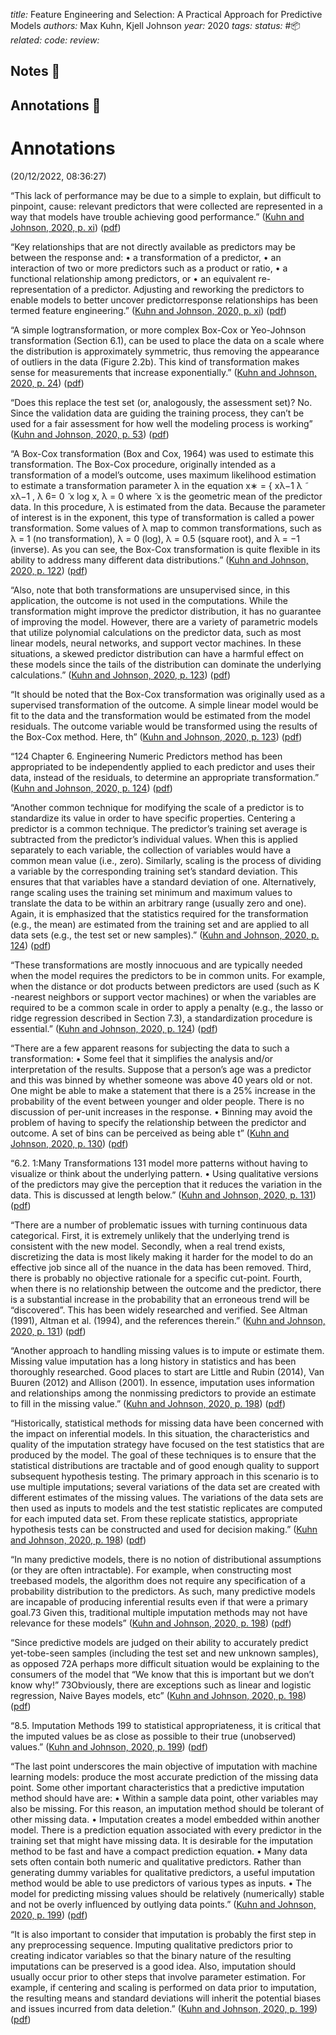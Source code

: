 *title:* Feature Engineering and Selection: A Practical Approach for Predictive Models
*authors:* Max Kuhn, Kjell Johnson
*year:* 2020
*tags:* 
*status:* #📦 
*related:*
*code:*
*review:*

## Notes 📍

## Annotations 📖

# Annotations  
(20/12/2022, 08:36:27)

“This lack of performance may be due to a simple to explain, but difficult to pinpoint, cause: relevant predictors that were collected are represented in a way that models have trouble achieving good performance.” ([Kuhn and Johnson, 2020, p. xi](zotero://select/library/items/3D9SK3D2)) ([pdf](zotero://open-pdf/library/items/WIWDCH5M?page=12&annotation=BDYJ6UMY))

“Key relationships that are not directly available as predictors may be between the response and: • a transformation of a predictor, • an interaction of two or more predictors such as a product or ratio, • a functional relationship among predictors, or • an equivalent re-representation of a predictor. Adjusting and reworking the predictors to enable models to better uncover predictorresponse relationships has been termed feature engineering.” ([Kuhn and Johnson, 2020, p. xi](zotero://select/library/items/3D9SK3D2)) ([pdf](zotero://open-pdf/library/items/WIWDCH5M?page=12&annotation=BB5LWIY5))

“A simple logtransformation, or more complex Box-Cox or Yeo-Johnson transformation (Section 6.1), can be used to place the data on a scale where the distribution is approximately symmetric, thus removing the appearance of outliers in the data (Figure 2.2b). This kind of transformation makes sense for measurements that increase exponentially.” ([Kuhn and Johnson, 2020, p. 24](zotero://select/library/items/3D9SK3D2)) ([pdf](zotero://open-pdf/library/items/WIWDCH5M?page=41&annotation=4ZAMR34C))

“Does this replace the test set (or, analogously, the assessment set)? No. Since the validation data are guiding the training process, they can’t be used for a fair assessment for how well the modeling process is working” ([Kuhn and Johnson, 2020, p. 53](zotero://select/library/items/3D9SK3D2)) ([pdf](zotero://open-pdf/library/items/WIWDCH5M?page=70&annotation=LS9RXH34))

“A Box-Cox transformation (Box and Cox, 1964) was used to estimate this transformation. The Box-Cox procedure, originally intended as a transformation of a model’s outcome, uses maximum likelihood estimation to estimate a transformation parameter λ in the equation x∗ = { xλ−1 λ ̃ xλ−1 , λ 6= 0 ̃ x log x, λ = 0 where ̃ x is the geometric mean of the predictor data. In this procedure, λ is estimated from the data. Because the parameter of interest is in the exponent, this type of transformation is called a power transformation. Some values of λ map to common transformations, such as λ = 1 (no transformation), λ = 0 (log), λ = 0.5 (square root), and λ = −1 (inverse). As you can see, the Box-Cox transformation is quite flexible in its ability to address many different data distributions.” ([Kuhn and Johnson, 2020, p. 122](zotero://select/library/items/3D9SK3D2)) ([pdf](zotero://open-pdf/library/items/WIWDCH5M?page=139&annotation=9VZPYP9U))

“Also, note that both transformations are unsupervised since, in this application, the outcome is not used in the computations. While the transformation might improve the predictor distribution, it has no guarantee of improving the model. However, there are a variety of parametric models that utilize polynomial calculations on the predictor data, such as most linear models, neural networks, and support vector machines. In these situations, a skewed predictor distribution can have a harmful effect on these models since the tails of the distribution can dominate the underlying calculations.” ([Kuhn and Johnson, 2020, p. 123](zotero://select/library/items/3D9SK3D2)) ([pdf](zotero://open-pdf/library/items/WIWDCH5M?page=140&annotation=SZMYELQK))

“It should be noted that the Box-Cox transformation was originally used as a supervised transformation of the outcome. A simple linear model would be fit to the data and the transformation would be estimated from the model residuals. The outcome variable would be transformed using the results of the Box-Cox method. Here, th” ([Kuhn and Johnson, 2020, p. 123](zotero://select/library/items/3D9SK3D2)) ([pdf](zotero://open-pdf/library/items/WIWDCH5M?page=140&annotation=GYFPVAXR))

“124 Chapter 6. Engineering Numeric Predictors method has been appropriated to be independently applied to each predictor and uses their data, instead of the residuals, to determine an appropriate transformation.” ([Kuhn and Johnson, 2020, p. 124](zotero://select/library/items/3D9SK3D2)) ([pdf](zotero://open-pdf/library/items/WIWDCH5M?page=141&annotation=ML8239Q2))

“Another common technique for modifying the scale of a predictor is to standardize its value in order to have specific properties. Centering a predictor is a common technique. The predictor’s training set average is subtracted from the predictor’s individual values. When this is applied separately to each variable, the collection of variables would have a common mean value (i.e., zero). Similarly, scaling is the process of dividing a variable by the corresponding training set’s standard deviation. This ensures that that variables have a standard deviation of one. Alternatively, range scaling uses the training set minimum and maximum values to translate the data to be within an arbitrary range (usually zero and one). Again, it is emphasized that the statistics required for the transformation (e.g., the mean) are estimated from the training set and are applied to all data sets (e.g., the test set or new samples).” ([Kuhn and Johnson, 2020, p. 124](zotero://select/library/items/3D9SK3D2)) ([pdf](zotero://open-pdf/library/items/WIWDCH5M?page=141&annotation=6FJ3MVXI))

“These transformations are mostly innocuous and are typically needed when the model requires the predictors to be in common units. For example, when the distance or dot products between predictors are used (such as K -nearest neighbors or support vector machines) or when the variables are required to be a common scale in order to apply a penalty (e.g., the lasso or ridge regression described in Section 7.3), a standardization procedure is essential.” ([Kuhn and Johnson, 2020, p. 124](zotero://select/library/items/3D9SK3D2)) ([pdf](zotero://open-pdf/library/items/WIWDCH5M?page=141&annotation=R8WY2MTS))

“There are a few apparent reasons for subjecting the data to such a transformation: • Some feel that it simplifies the analysis and/or interpretation of the results. Suppose that a person’s age was a predictor and this was binned by whether someone was above 40 years old or not. One might be able to make a statement that there is a 25% increase in the probability of the event between younger and older people. There is no discussion of per-unit increases in the response. • Binning may avoid the problem of having to specify the relationship between the predictor and outcome. A set of bins can be perceived as being able t” ([Kuhn and Johnson, 2020, p. 130](zotero://select/library/items/3D9SK3D2)) ([pdf](zotero://open-pdf/library/items/WIWDCH5M?page=147&annotation=H4WJPIRR))

“6.2. 1:Many Transformations 131 model more patterns without having to visualize or think about the underlying pattern. • Using qualitative versions of the predictors may give the perception that it reduces the variation in the data. This is discussed at length below.” ([Kuhn and Johnson, 2020, p. 131](zotero://select/library/items/3D9SK3D2)) ([pdf](zotero://open-pdf/library/items/WIWDCH5M?page=148&annotation=5NWSQIAH))

“There are a number of problematic issues with turning continuous data categorical. First, it is extremely unlikely that the underlying trend is consistent with the new model. Secondly, when a real trend exists, discretizing the data is most likely making it harder for the model to do an effective job since all of the nuance in the data has been removed. Third, there is probably no objective rationale for a specific cut-point. Fourth, when there is no relationship between the outcome and the predictor, there is a substantial increase in the probability that an erroneous trend will be “discovered”. This has been widely researched and verified. See Altman (1991), Altman et al. (1994), and the references therein.” ([Kuhn and Johnson, 2020, p. 131](zotero://select/library/items/3D9SK3D2)) ([pdf](zotero://open-pdf/library/items/WIWDCH5M?page=148&annotation=AEJTQVKV))

“Another approach to handling missing values is to impute or estimate them. Missing value imputation has a long history in statistics and has been thoroughly researched. Good places to start are Little and Rubin (2014), Van Buuren (2012) and Allison (2001). In essence, imputation uses information and relationships among the nonmissing predictors to provide an estimate to fill in the missing value.” ([Kuhn and Johnson, 2020, p. 198](zotero://select/library/items/3D9SK3D2)) ([pdf](zotero://open-pdf/library/items/WIWDCH5M?page=215&annotation=4XBW3SL9))

“Historically, statistical methods for missing data have been concerned with the impact on inferential models. In this situation, the characteristics and quality of the imputation strategy have focused on the test statistics that are produced by the model. The goal of these techniques is to ensure that the statistical distributions are tractable and of good enough quality to support subsequent hypothesis testing. The primary approach in this scenario is to use multiple imputations; several variations of the data set are created with different estimates of the missing values. The variations of the data sets are then used as inputs to models and the test statistic replicates are computed for each imputed data set. From these replicate statistics, appropriate hypothesis tests can be constructed and used for decision making.” ([Kuhn and Johnson, 2020, p. 198](zotero://select/library/items/3D9SK3D2)) ([pdf](zotero://open-pdf/library/items/WIWDCH5M?page=215&annotation=GMYI6GYC))

“In many predictive models, there is no notion of distributional assumptions (or they are often intractable). For example, when constructing most treebased models, the algorithm does not require any specification of a probability distribution to the predictors. As such, many predictive models are incapable of producing inferential results even if that were a primary goal.73 Given this, traditional multiple imputation methods may not have relevance for these models” ([Kuhn and Johnson, 2020, p. 198](zotero://select/library/items/3D9SK3D2)) ([pdf](zotero://open-pdf/library/items/WIWDCH5M?page=215&annotation=CVD9IB9J))

“Since predictive models are judged on their ability to accurately predict yet-tobe-seen samples (including the test set and new unknown samples), as opposed 72A perhaps more difficult situation would be explaining to the consumers of the model that “We know that this is important but we don’t know why!” 73Obviously, there are exceptions such as linear and logistic regression, Naive Bayes models, etc” ([Kuhn and Johnson, 2020, p. 198](zotero://select/library/items/3D9SK3D2)) ([pdf](zotero://open-pdf/library/items/WIWDCH5M?page=215&annotation=GUBYHKC3))

“8.5. Imputation Methods 199 to statistical appropriateness, it is critical that the imputed values be as close as possible to their true (unobserved) values.” ([Kuhn and Johnson, 2020, p. 199](zotero://select/library/items/3D9SK3D2)) ([pdf](zotero://open-pdf/library/items/WIWDCH5M?page=216&annotation=HD2ETPMB))

“The last point underscores the main objective of imputation with machine learning models: produce the most accurate prediction of the missing data point. Some other important characteristics that a predictive imputation method should have are: • Within a sample data point, other variables may also be missing. For this reason, an imputation method should be tolerant of other missing data. • Imputation creates a model embedded within another model. There is a prediction equation associated with every predictor in the training set that might have missing data. It is desirable for the imputation method to be fast and have a compact prediction equation. • Many data sets often contain both numeric and qualitative predictors. Rather than generating dummy variables for qualitative predictors, a useful imputation method would be able to use predictors of various types as inputs. • The model for predicting missing values should be relatively (numerically) stable and not be overly influenced by outlying data points.” ([Kuhn and Johnson, 2020, p. 199](zotero://select/library/items/3D9SK3D2)) ([pdf](zotero://open-pdf/library/items/WIWDCH5M?page=216&annotation=7DPYXSIW))

“It is also important to consider that imputation is probably the first step in any preprocessing sequence. Imputing qualitative predictors prior to creating indicator variables so that the binary nature of the resulting imputations can be preserved is a good idea. Also, imputation should usually occur prior to other steps that involve parameter estimation. For example, if centering and scaling is performed on data prior to imputation, the resulting means and standard deviations will inherit the potential biases and issues incurred from data deletion.” ([Kuhn and Johnson, 2020, p. 199](zotero://select/library/items/3D9SK3D2)) ([pdf](zotero://open-pdf/library/items/WIWDCH5M?page=216&annotation=L4KKBVDU))